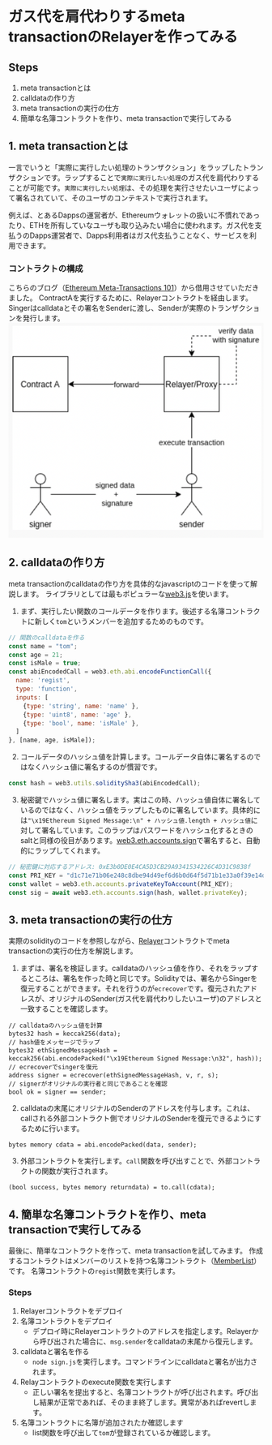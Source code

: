 # ガス代を肩代わりするmeta transactionのRelayerを作ってみる

## Steps
1. meta transactionとは
2. calldataの作り方
3. meta transactionの実行の仕方
4. 簡単な名簿コントラクトを作り、meta transactionで実行してみる

## 1. meta transactionとは
一言でいうと「実際に実行したい処理のトランザクション」をラップしたトランザクションです。ラップすることで`実際に実行したい処理`のガス代を肩代わりすることが可能です。`実際に実行したい処理`は、その処理を実行させたいユーザによって署名されていて、そのユーザのコンテキストで実行されます。

例えば、とあるDappsの運営者が、Ethereumウォレットの扱いに不慣れであったり、ETHを所有していなユーザも取り込みたい場合に使われます。ガス代を支払うのDapps運営者で、Dapps利用者はガス代支払うことなく、サービスを利用できます。

### コントラクトの構成
こちらのブログ（[Ethereum Meta-Transactions 101](https://medium.com/coinmonks/ethereum-meta-transactions-101-de7f91884a06)）から借用させていただきました。
ContractAを実行するために、Relayerコントラクトを経由します。Singerはcalldataとその署名をSenderに渡し、Senderが実際のトランザクションを発行します。
![architecture.png](./img/architecture.png)

## 2. calldataの作り方
meta transactionのcalldataの作り方を具体的なjavascriptのコードを使って解説します。
ライブラリとしては最もポピュラーな[web3.js](https://web3js.readthedocs.io/en/v1.8.0/)を使います。

1. まず、実行したい関数のコールデータを作ります。後述する名簿コントラクトに新しく`tom`というメンバーを追加するためのものです。
```javascript
// 関数のcalldataを作る
const name = "tom";
const age = 21;
const isMale = true;
const abiEncodedCall = web3.eth.abi.encodeFunctionCall({
  name: 'regist',
  type: 'function',
  inputs: [
    {type: 'string', name: 'name' },
    {type: 'uint8', name: 'age' },
    {type: 'bool', name: 'isMale' },
  ]
}, [name, age, isMale]);
```

2. コールデータのハッシュ値を計算します。コールデータ自体に署名するのではなくハッシュ値に署名するのが慣習です。
```javascript
const hash = web3.utils.soliditySha3(abiEncodedCall);
```

3. 秘密鍵でハッシュ値に署名します。実はこの時、ハッシュ値自体に署名しているのではなく、ハッシュ値をラップしたものに署名しています。具体的には`"\x19Ethereum Signed Message:\n" + ハッシュ値.length + ハッシュ値`に対して署名しています。このラップはパスワードをハッシュ化するときのsaltと同様の役目があります。[web3.eth.accounts.sign](https://web3js.readthedocs.io/en/v1.8.0/web3-eth-accounts.html#sign)で署名すると、自動的にラップしてくれます。
```javascript
// 秘密鍵に対応するアドレス: 0xE3b0DE0E4CA5D3CB29A9341534226C4D31C9838f
const PRI_KEY = "d1c71e71b06e248c8dbe94d49ef6d6b0d64f5d71b1e33a0f39e14dadb070304a"
const wallet = web3.eth.accounts.privateKeyToAccount(PRI_KEY);
const sig = await web3.eth.accounts.sign(hash, wallet.privateKey);
```

## 3. meta transactionの実行の仕方
実際のsolidityのコードを参照しながら、[Relayer](./Relayer.sol)コントラクトでmeta transactionの実行の仕方を解説します。

1. まずは、署名を検証します。calldataのハッシュ値を作り、それをラップするところは、署名を作った時と同じです。Solidityでは、署名からSingerを復元することができます。それを行うのが`ecrecover`です。復元されたアドレスが、オリジナルのSender(ガス代を肩代わりしたいユーザ)のアドレスと一致することを確認します。
```solidity
// calldataのハッシュ値を計算
bytes32 hash = keccak256(data);
// hash値をメッセージでラップ
bytes32 ethSignedMessageHash = keccak256(abi.encodePacked("\x19Ethereum Signed Message:\n32", hash));
// ecrecoverでsingerを復元
address signer = ecrecover(ethSignedMessageHash, v, r, s);
// signerがオリジナルの実行者と同じであることを確認
bool ok = signer == sender;
```

2. calldataの末尾にオリジナルのSenderのアドレスを付与します。これは、callされる外部コントラクト側でオリジナルのSenderを復元できるようにするために行います。
```solidity
bytes memory cdata = abi.encodePacked(data, sender);
```

3. 外部コントラクトを実行します。`call`関数を呼び出すことで、外部コントラクトの関数が実行されます。
```solidity
(bool success, bytes memory returndata) = to.call(cdata);
```

## 4. 簡単な名簿コントラクトを作り、meta transactionで実行してみる
最後に、簡単なコントラクトを作って、meta transactionを試してみます。
作成するコントラクトはメンバーのリストを持つ名簿コントラクト（[MemberList](./MemberList.sol)）です。
名簿コントラクトの`regist`関数を実行します。

### Steps
1. Relayerコントラクトをデプロイ
2. 名簿コントラクトをデプロイ
    - デプロイ時にRelayerコントラクトのアドレスを指定します。Relayerから呼び出された場合に、`msg.sender`をcalldataの末尾から復元します。
3. calldataと署名を作る
    - `node sign.js`を実行します。コマンドラインにcalldataと署名が出力されます。
4. Relayコントラクトのexecute関数を実行します
    - 正しい署名を提出すると、名簿コントラクトが呼び出されます。呼び出し結果が正常であれば、そのまま終了します。異常があればrevertします。
5. 名簿コントラクトに名簿が追加されたか確認します
    - list関数を呼び出して`tom`が登録されているか確認します。 
